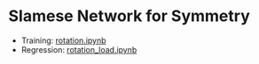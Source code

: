 # SIamese Network for Symmetry

* Training: [rotation.ipynb](./rotation.ipynb)
* Regression: [rotation_load.ipynb](./rotation_load.ipynb)
